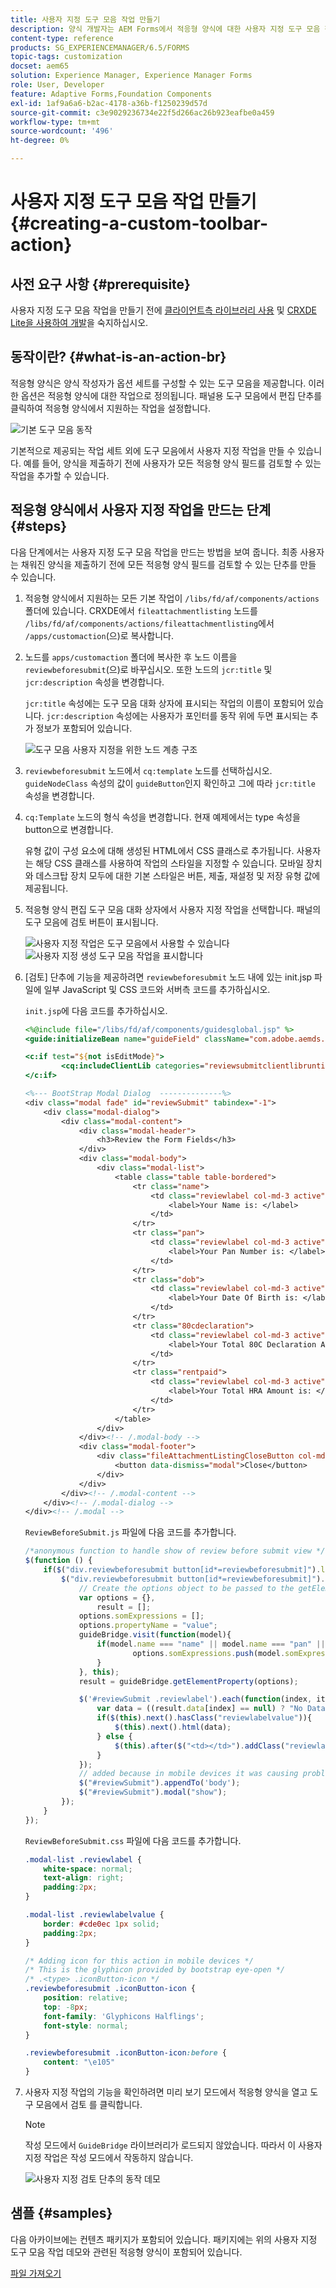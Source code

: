 ```yaml
---
title: 사용자 지정 도구 모음 작업 만들기
description: 양식 개발자는 AEM Forms에서 적응형 양식에 대한 사용자 지정 도구 모음 작업을 만들 수 있습니다. 양식 작성자가 사용자 지정 작업을 사용하면 최종 사용자에게 더 많은 워크플로와 옵션을 제공할 수 있습니다.
content-type: reference
products: SG_EXPERIENCEMANAGER/6.5/FORMS
topic-tags: customization
docset: aem65
solution: Experience Manager, Experience Manager Forms
role: User, Developer
feature: Adaptive Forms,Foundation Components
exl-id: 1af9a6a6-b2ac-4178-a36b-f1250239d57d
source-git-commit: c3e9029236734e22f5d266ac26b923eafbe0a459
workflow-type: tm+mt
source-wordcount: '496'
ht-degree: 0%

---
```


# 사용자 지정 도구 모음 작업 만들기{#creating-a-custom-toolbar-action}

## 사전 요구 사항 {#prerequisite}

사용자 지정 도구 모음 작업을 만들기 전에 [클라이언트측 라이브러리 사용](/help/sites-developing/clientlibs.md) 및 [CRXDE Lite을 사용하여 개발](/help/sites-developing/developing-with-crxde-lite.md)을 숙지하십시오.

## 동작이란? {#what-is-an-action-br}

적응형 양식은 양식 작성자가 옵션 세트를 구성할 수 있는 도구 모음을 제공합니다. 이러한 옵션은 적응형 양식에 대한 작업으로 정의됩니다. 패널용 도구 모음에서 편집 단추를 클릭하여 적응형 양식에서 지원하는 작업을 설정합니다.

![기본 도구 모음 동작](assets/default_toolbar_actions.png)

기본적으로 제공되는 작업 세트 외에 도구 모음에서 사용자 지정 작업을 만들 수 있습니다. 예를 들어, 양식을 제출하기 전에 사용자가 모든 적응형 양식 필드를 검토할 수 있는 작업을 추가할 수 있습니다.

## 적응형 양식에서 사용자 지정 작업을 만드는 단계 {#steps}

다음 단계에서는 사용자 지정 도구 모음 작업을 만드는 방법을 보여 줍니다. 최종 사용자는 채워진 양식을 제출하기 전에 모든 적응형 양식 필드를 검토할 수 있는 단추를 만들 수 있습니다.

1. 적응형 양식에서 지원하는 모든 기본 작업이 `/libs/fd/af/components/actions` 폴더에 있습니다. CRXDE에서 `fileattachmentlisting` 노드를 `/libs/fd/af/components/actions/fileattachmentlisting`에서 `/apps/customaction`(으)로 복사합니다.

1. 노드를 `apps/customaction` 폴더에 복사한 후 노드 이름을 `reviewbeforesubmit`(으)로 바꾸십시오. 또한 노드의 `jcr:title` 및 `jcr:description` 속성을 변경합니다.

   `jcr:title` 속성에는 도구 모음 대화 상자에 표시되는 작업의 이름이 포함되어 있습니다. `jcr:description` 속성에는 사용자가 포인터를 동작 위에 두면 표시되는 추가 정보가 포함되어 있습니다.

   ![도구 모음 사용자 지정을 위한 노드 계층 구조](assets/action3.png)

1. `reviewbeforesubmit` 노드에서 `cq:template` 노드를 선택하십시오. `guideNodeClass` 속성의 값이 `guideButton`인지 확인하고 그에 따라 `jcr:title` 속성을 변경합니다.
1. `cq:Template` 노드의 형식 속성을 변경합니다. 현재 예제에서는 type 속성을 button으로 변경합니다.

   유형 값이 구성 요소에 대해 생성된 HTML에서 CSS 클래스로 추가됩니다. 사용자는 해당 CSS 클래스를 사용하여 작업의 스타일을 지정할 수 있습니다. 모바일 장치와 데스크탑 장치 모두에 대한 기본 스타일은 버튼, 제출, 재설정 및 저장 유형 값에 제공됩니다.

1. 적응형 양식 편집 도구 모음 대화 상자에서 사용자 지정 작업을 선택합니다. 패널의 도구 모음에 검토 버튼이 표시됩니다.

   ![사용자 지정 작업은 도구 모음에서 사용할 수 있습니다](assets/custom_action_available_in_toolbar.png) ![사용자 지정 생성 도구 모음 작업을 표시합니다](assets/action7.png)

1. [검토] 단추에 기능을 제공하려면 `reviewbeforesubmit` 노드 내에 있는 init.jsp 파일에 일부 JavaScript 및 CSS 코드와 서버측 코드를 추가하십시오.

   `init.jsp`에 다음 코드를 추가하십시오.

   ```jsp
   <%@include file="/libs/fd/af/components/guidesglobal.jsp" %>
   <guide:initializeBean name="guideField" className="com.adobe.aemds.guide.common.GuideButton"/>
   
   <c:if test="${not isEditMode}">
           <cq:includeClientLib categories="reviewsubmitclientlibruntime" />
   </c:if>
   
   <%--- BootStrap Modal Dialog  --------------%>
   <div class="modal fade" id="reviewSubmit" tabindex="-1">
       <div class="modal-dialog">
           <div class="modal-content">
               <div class="modal-header">
                   <h3>Review the Form Fields</h3>
               </div>
               <div class="modal-body">
                   <div class="modal-list">
                       <table class="table table-bordered">
                           <tr class="name">
                               <td class="reviewlabel col-md-3 active">
                                   <label>Your Name is: </label>
                               </td>
                           </tr>
                           <tr class="pan">
                               <td class="reviewlabel col-md-3 active">
                                   <label>Your Pan Number is: </label>
                               </td>
                           </tr>
                           <tr class="dob">
                               <td class="reviewlabel col-md-3 active">
                                   <label>Your Date Of Birth is: </label>
                               </td>
                           </tr>
                           <tr class="80cdeclaration">
                               <td class="reviewlabel col-md-3 active">
                                   <label>Your Total 80C Declaration Amount is: </label>
                               </td>
                           </tr>
                           <tr class="rentpaid">
                               <td class="reviewlabel col-md-3 active">
                                   <label>Your Total HRA Amount is: </label>
                               </td>
                           </tr>
                       </table>
                   </div>
               </div><!-- /.modal-body -->
               <div class="modal-footer">
                   <div class="fileAttachmentListingCloseButton col-md-2 col-xs-2 col-sm-2">
                       <button data-dismiss="modal">Close</button>
                   </div>
               </div>
           </div><!-- /.modal-content -->
       </div><!-- /.modal-dialog -->
   </div><!-- /.modal -->
   ```

   `ReviewBeforeSubmit.js` 파일에 다음 코드를 추가합니다.

   ```javascript
   /*anonymous function to handle show of review before submit view */
   $(function () {
       if($("div.reviewbeforesubmit button[id*=reviewbeforesubmit]").length > 0) {
           $("div.reviewbeforesubmit button[id*=reviewbeforesubmit]").click(function(){
               // Create the options object to be passed to the getElementProperty API
               var options = {},
                   result = [];
               options.somExpressions = [];
               options.propertyName = "value";
               guideBridge.visit(function(model){
                   if(model.name === "name" || model.name === "pan" || model.name === "dateofbirth" || model.name === "total" || model.name === "totalmonthlyrent"){
                           options.somExpressions.push(model.somExpression);
                   }
               }, this);
               result = guideBridge.getElementProperty(options);
   
               $('#reviewSubmit .reviewlabel').each(function(index, item){
                   var data = ((result.data[index] == null) ? "No Data Filled" : result.data[index]);
                   if($(this).next().hasClass("reviewlabelvalue")){
                       $(this).next().html(data);
                   } else {
                       $(this).after($("<td></td>").addClass("reviewlabelvalue col-md-6 active").html(data));
                   }
               });
               // added because in mobile devices it was causing problem of backdrop
               $("#reviewSubmit").appendTo('body');
               $("#reviewSubmit").modal("show");
           });
       }
   });
   ```

   `ReviewBeforeSubmit.css` 파일에 다음 코드를 추가합니다.

   ```css
   .modal-list .reviewlabel {
       white-space: normal;
       text-align: right;
       padding:2px;
   }
   
   .modal-list .reviewlabelvalue {
       border: #cde0ec 1px solid;
       padding:2px;
   }
   
   /* Adding icon for this action in mobile devices */
   /* This is the glyphicon provided by bootstrap eye-open */
   /* .<type> .iconButton-icon */
   .reviewbeforesubmit .iconButton-icon {
       position: relative;
       top: -8px;
       font-family: 'Glyphicons Halflings';
       font-style: normal;
   }
   
   .reviewbeforesubmit .iconButton-icon:before {
       content: "\e105"
   }
   ```

1. 사용자 지정 작업의 기능을 확인하려면 미리 보기 모드에서 적응형 양식을 열고 도구 모음에서 검토 를 클릭합니다.

   >[!NOTE]
   >
   >작성 모드에서 `GuideBridge` 라이브러리가 로드되지 않았습니다. 따라서 이 사용자 지정 작업은 작성 모드에서 작동하지 않습니다.

   ![사용자 지정 검토 단추의 동작 데모](assets/action9.png)

## 샘플 {#samples}

다음 아카이브에는 컨텐츠 패키지가 포함되어 있습니다. 패키지에는 위의 사용자 지정 도구 모음 작업 데모와 관련된 적응형 양식이 포함되어 있습니다.

[파일 가져오기](assets/customtoolbaractiondemo.zip)
